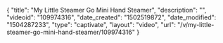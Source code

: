 {
    "title": "My Little Steamer Go Mini Hand Steamer",
    "description": "",
    "videoid": "109974316",
    "date_created": "1502519872",
    "date_modified": "1504287233",
    "type": "captivate",
    "layout": "video",
    "url": "\/v\/my-little-steamer-go-mini-hand-steamer\/109974316"
}